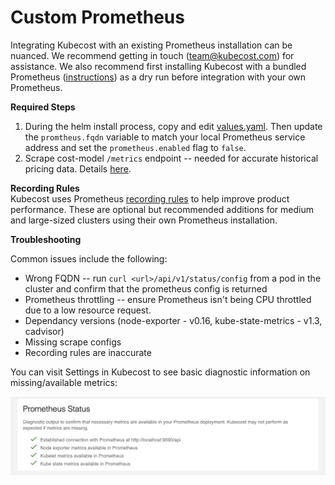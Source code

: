 # Custom Prometheus

Integrating Kubecost with an existing Prometheus installation can be nuanced. We recommend getting in touch (team@kubecost.com) for assistance. We also recommend first installing Kubecost with a bundled Prometheus ([instructions](http://kubecost.com/install)) as a dry run before integration with your own Prometheus.  

__Required Steps__

1. During the helm install process, copy and edit [values.yaml](https://github.com/kubecost/cost-analyzer-helm-chart/blob/master/cost-analyzer/values.yaml). Then update the `promtheus.fqdn` variable to match your local Prometheus service address and set the `prometheus.enabled` flag to `false`.
2. Scrape cost-model `/metrics` endpoint -- needed for accurate historical pricing data. Details [here](https://github.com/kubecost/cost-model/blob/master/PROMETHEUS.md#configuration).

<a name="recording-rules"></a>__Recording Rules__  
Kubecost uses Prometheus [recording rules](https://github.com/kubecost/cost-analyzer-helm-chart/blob/master/cost-analyzer/values.yaml#L56) to help improve product performance. These are optional but recommended additions for medium and large-sized clusters using their own Prometheus installation.

__Troubleshooting__

Common issues include the following: 

* Wrong FQDN -- run `curl <url>/api/v1/status/config` from a pod in the cluster and confirm that the prometheus config is returned
* Prometheus throttling -- ensure Prometheus isn't being CPU throttled due to a low resource request.
* Dependancy versions (node-exporter - v0.16, kube-state-metrics - v1.3, cadvisor)
* Missing scrape configs
* Recording rules are inaccurate

You can visit Settings in Kubecost to see basic diagnostic information on missing/available metrics:

![Prometheus status diagnostic](/prom-status.png)
